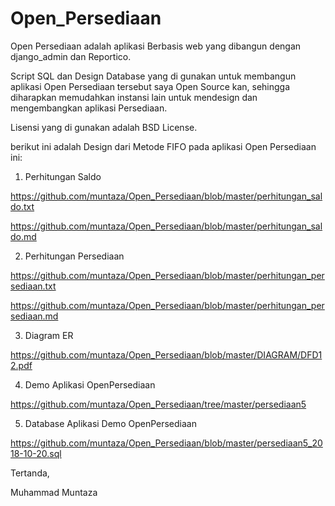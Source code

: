# Open_Persediaan

Open Persediaan adalah aplikasi Berbasis web yang dibangun
dengan django_admin dan Reportico.

Script SQL dan Design Database yang di gunakan untuk membangun
aplikasi Open Persediaan tersebut saya Open Source kan,
sehingga diharapkan memudahkan instansi lain untuk mendesign
dan mengembangkan aplikasi Persediaan.

Lisensi yang di gunakan adalah BSD License.

berikut ini adalah Design dari Metode FIFO pada aplikasi
Open Persediaan ini:

1. Perhitungan Saldo

https://github.com/muntaza/Open_Persediaan/blob/master/perhitungan_saldo.txt

https://github.com/muntaza/Open_Persediaan/blob/master/perhitungan_saldo.md


2. Perhitungan Persediaan

https://github.com/muntaza/Open_Persediaan/blob/master/perhitungan_persediaan.txt

https://github.com/muntaza/Open_Persediaan/blob/master/perhitungan_persediaan.md


3. Diagram ER

https://github.com/muntaza/Open_Persediaan/blob/master/DIAGRAM/DFD12.pdf



4. Demo Aplikasi OpenPersediaan

https://github.com/muntaza/Open_Persediaan/tree/master/persediaan5


5. Database Aplikasi Demo OpenPersediaan

https://github.com/muntaza/Open_Persediaan/blob/master/persediaan5_2018-10-20.sql


Tertanda,




Muhammad Muntaza
